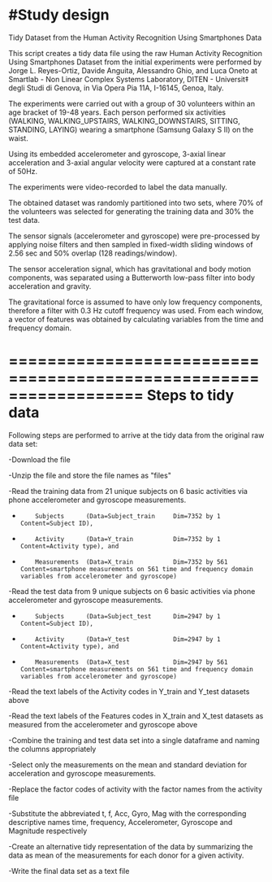 
#Study design
==================================================================

Tidy Dataset from the Human Activity Recognition Using Smartphones Data

This script creates a tidy data file using the raw Human Activity Recognition Using Smartphones Dataset from the initial experiments were performed by Jorge L. Reyes-Ortiz, Davide Anguita, Alessandro Ghio, and Luca Oneto at Smartlab - Non Linear Complex Systems Laboratory, DITEN - Universit‡ degli Studi di Genova, in Via Opera Pia 11A, I-16145, Genoa, Italy.

The experiments were carried out with a group of 30 volunteers within an age bracket of 19-48 years. Each person performed six activities (WALKING, WALKING_UPSTAIRS, WALKING_DOWNSTAIRS, SITTING, STANDING, LAYING) wearing a smartphone (Samsung Galaxy S II) on the waist. 

Using its embedded accelerometer and gyroscope, 3-axial linear acceleration and 3-axial angular velocity were captured at a constant rate of 50Hz. 

The experiments were video-recorded to label the data manually. 

The obtained dataset was randomly partitioned into two sets, where 70% of the volunteers was selected for generating the training data and 30% the test data. 

The sensor signals (accelerometer and gyroscope) were pre-processed by applying noise filters and then sampled in fixed-width sliding windows of 2.56 sec and 50% overlap (128 readings/window). 

The sensor acceleration signal, which has gravitational and body motion components, was separated using a Butterworth low-pass filter into body acceleration and gravity. 

The gravitational force is assumed to have only low frequency components, therefore a filter with 0.3 Hz cutoff frequency was used. From each window, a vector of features was obtained by calculating variables from the time and frequency domain. 

==================================================================
Steps to tidy data
==================================================================

Following steps are performed to arrive at the tidy data from the original raw data set:

-Download the file

-Unzip the file and store the file names as "files" 

-Read the training data from 21 unique subjects on 6 basic activities via phone accelerometer and gyroscope measurements.

-         Subjects      (Data=Subject_train     Dim=7352 by 1     Content=Subject ID), 

-         Activity      (Data=Y_train           Dim=7352 by 1     Content=Activity type), and 

-         Measurements  (Data=X_train           Dim=7352 by 561   Content=smartphone measurements on 561 time and frequency domain variables from accelerometer and gyroscope)

-Read the test data from 9 unique subjects on 6 basic activities via phone accelerometer and gyroscope measurements.

-         Subjects      (Data=Subject_test      Dim=2947 by 1     Content=Subject ID), 

-         Activity      (Data=Y_test            Dim=2947 by 1     Content=Activity type), and 

-         Measurements  (Data=X_test            Dim=2947 by 561   Content=smartphone measurements on 561 time and frequency domain variables from accelerometer and gyroscope)

-Read the text labels of the Activity codes in Y_train and Y_test datasets above

-Read the text labels of the Features codes in X_train and X_test datasets as measured from the accelerometer and gyroscope above

-Combine the training and test data set into a single dataframe and naming the columns appropriately

-Select only the measurements on the mean and standard deviation for acceleration and gyroscope measurements. 

-Replace the factor codes of activity with the factor names from the activity file

-Substitute the abbreviated t, f, Acc, Gyro, Mag with the corresponding descriptive names time, frequency, Accelerometer, Gyroscope and Magnitude respectively

-Create an alternative tidy representation of the data by summarizing the data as mean of the measurements for each donor for a given activity. 

-Write the final data set as a text file

